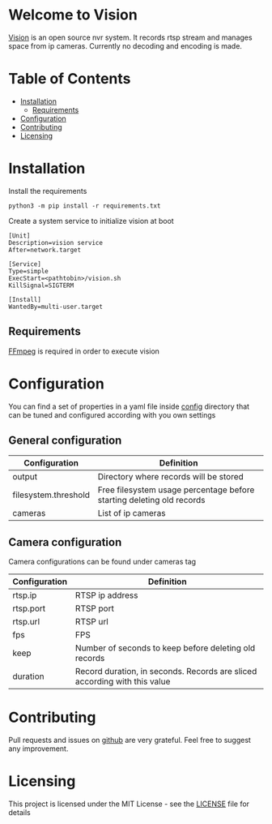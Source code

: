 # Welcome to Vision
[Vision](https://github.com/nragon/vision) is an open source nvr system. It records rtsp stream and manages space from ip cameras. Currently no decoding and encoding is made.

# Table of Contents
- [Installation](#installation)
  - [Requirements](#requirements)
- [Configuration](#installation)
- [Contributing](#contributing)
- [Licensing](#licensing)
# Installation
Install the requirements
````
python3 -m pip install -r requirements.txt
```` 

Create a system service to initialize vision at boot
````
[Unit]
Description=vision service
After=network.target

[Service]
Type=simple
ExecStart=<pathtobin>/vision.sh
KillSignal=SIGTERM

[Install]
WantedBy=multi-user.target
````
## Requirements
[FFmpeg](https://www.ffmpeg.org/) is required in order to execute vision

# Configuration
You can find a set of properties in a yaml file inside [config](config) directory that can be tuned and configured according with you own settings

## General configuration

Configuration | Definition
--------------| ----------
output | Directory where records will be stored
filesystem.threshold | Free filesystem usage percentage before starting deleting old records
cameras | List of ip cameras

## Camera configuration
Camera configurations can be found under cameras tag

Configuration | Definition
--------------| ----------
rtsp.ip | RTSP ip address
rtsp.port |  RTSP port
rtsp.url | RTSP url
fps | FPS
keep | Number of seconds to keep before deleting old records
duration | Record duration, in seconds. Records are sliced according with this value

# Contributing
Pull requests and issues on [github](https://github.com/nragon/vision) are very grateful. Feel free to suggest any improvement.

# Licensing
This project is licensed under the MIT License - see the [LICENSE](LICENSE) file for details